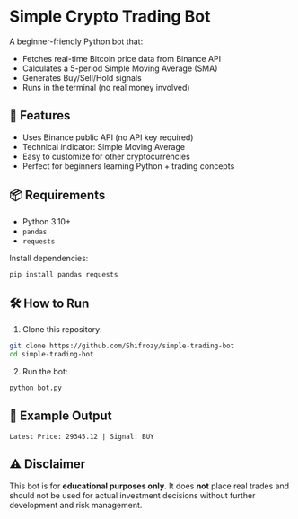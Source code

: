 

# Simple Crypto Trading Bot

A beginner-friendly Python bot that:
- Fetches real-time Bitcoin price data from Binance API
- Calculates a 5-period Simple Moving Average (SMA)
- Generates Buy/Sell/Hold signals
- Runs in the terminal (no real money involved)

## 🚀 Features
- Uses Binance public API (no API key required)
- Technical indicator: Simple Moving Average
- Easy to customize for other cryptocurrencies
- Perfect for beginners learning Python + trading concepts

## 📦 Requirements
- Python 3.10+
- `pandas`
- `requests`

Install dependencies:
```bash
pip install pandas requests
````

## 🛠 How to Run

1. Clone this repository:

```bash
git clone https://github.com/Shifrozy/simple-trading-bot
cd simple-trading-bot
```

2. Run the bot:

```bash
python bot.py
```

## 📄 Example Output

```
Latest Price: 29345.12 | Signal: BUY
```

## ⚠ Disclaimer

This bot is for **educational purposes only**.
It does **not** place real trades and should not be used for actual investment decisions without further development and risk management.


